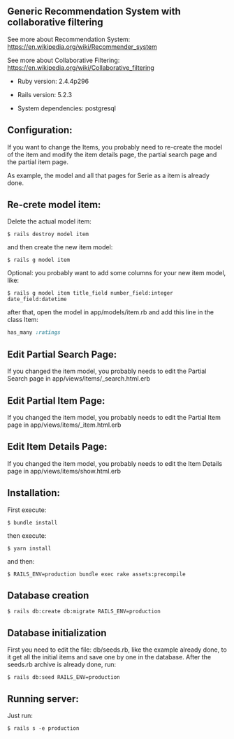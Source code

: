 ## Generic Recommendation System with collaborative filtering
  See more about Recommendation System: https://en.wikipedia.org/wiki/Recommender_system
  
  See more about Collaborative Filtering: https://en.wikipedia.org/wiki/Collaborative_filtering

* Ruby version: 2.4.4p296

* Rails version: 5.2.3

* System dependencies: postgresql

## Configuration:
If you want to change the Items, you probably need to re-create the model of the item and modify the item details page, the partial search page and the partial item page.

As example, the model and all that pages for Serie as a item is already done.

## Re-crete model item:
Delete the actual model item:

    $ rails destroy model item

and then create the new item model:

    $ rails g model item

Optional: you probably want to add some columns for your new item model, like:

    $ rails g model item title_field number_field:integer date_field:datetime

after that, open the model in app/models/item.rb and add this line in the class Item:
 ```ruby
has_many :ratings
```

## Edit Partial Search Page:
If you changed the item model, you probably needs to edit the Partial Search page in app/views/items/_search.html.erb

## Edit Partial Item Page:
If you changed the item model, you probably needs to edit the Partial Item page in app/views/items/_item.html.erb

## Edit Item Details Page:
If you changed the item model, you probably needs to edit the Item Details page in app/views/items/show.html.erb

## Installation:
First execute:

    $ bundle install

then execute:

    $ yarn install

and then:

    $ RAILS_ENV=production bundle exec rake assets:precompile

## Database creation
    $ rails db:create db:migrate RAILS_ENV=production

## Database initialization
First you need to edit the file: db/seeds.rb, like the example already done, to it get all the initial items and save one by one in the database.
After the seeds.rb archive is already done, run:

    $ rails db:seed RAILS_ENV=production

## Running server:
Just run:

    $ rails s -e production

